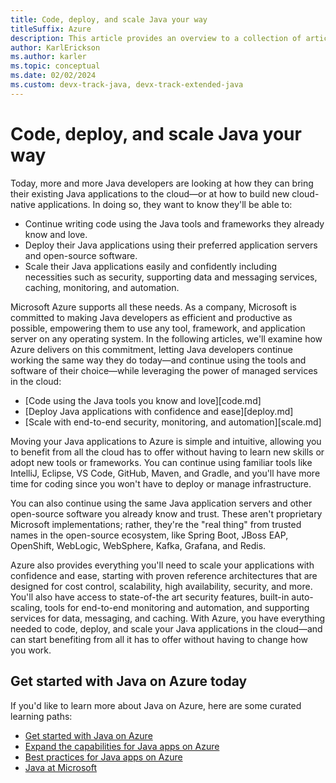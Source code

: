 ```yaml
---
title: Code, deploy, and scale Java your way
titleSuffix: Azure
description: This article provides an overview to a collection of articles that describe the tooling options for coding, deploying, and scaling Java applications with Azure.
author: KarlErickson
ms.author: karler
ms.topic: conceptual
ms.date: 02/02/2024
ms.custom: devx-track-java, devx-track-extended-java
---
```


# Code, deploy, and scale Java your way

Today, more and more Java developers are looking at how they can bring their existing  Java applications to the cloud—or at how to build new cloud-native applications. In doing so, they want to know they'll be able to:

- Continue writing code using the Java tools and frameworks they already know and love.
- Deploy their Java applications using their preferred application servers and open-source software.
- Scale their Java applications easily and confidently including necessities such as security, supporting data and messaging services, caching, monitoring, and automation.

Microsoft Azure supports all these needs. As a company, Microsoft is committed to making Java developers as efficient and productive as possible, empowering them to use any tool, framework, and application server on any operating system. In the following articles, we'll examine how Azure delivers on this commitment, letting Java developers continue working the same way they do today—and continue using the tools and software of their choice—while leveraging the power of managed services in the cloud:

- [Code using the Java tools you know and love][code.md]
- [Deploy Java applications with confidence and ease][deploy.md]
- [Scale with end-to-end security, monitoring, and automation][scale.md]

Moving your Java applications to Azure is simple and intuitive, allowing you to benefit from all the cloud has to offer without having to learn new skills or adopt new tools or frameworks. You can continue using familiar tools like IntelliJ, Eclipse, VS Code, GitHub, Maven, and Gradle, and you'll have more time for coding since you won't have to deploy or manage infrastructure.

You can also continue using the same Java application servers and other open-source
software you already know and trust. These aren't proprietary Microsoft implementations; rather, they're the "real thing" from trusted names in the open-source ecosystem, like Spring Boot, JBoss EAP, OpenShift, WebLogic, WebSphere, Kafka, Grafana, and Redis.

Azure also provides everything you'll need to scale your applications with confidence and ease, starting with proven reference architectures that are designed for cost control, scalability, high availability, security, and more. You'll also have access to state-of-the art security features, built-in auto-scaling, tools for end-to-end monitoring and automation, and supporting services for data, messaging, and caching. With Azure, you have everything needed to code, deploy, and scale your Java applications in the cloud—and can start benefiting from all it has to offer without having to change how you work.

## Get started with Java on Azure today

If you'd like to learn more about Java on Azure, here are some curated learning paths:

- [Get started with Java on Azure](/training/paths/get-started-java-azure)
- [Expand the capabilities for Java apps on Azure](/training/paths/expand-capabilities-java-azure)
- [Best practices for Java apps on Azure](/training/paths/best-practices-java-azure)
- [Java at Microsoft](https://developer.microsoft.com/Java)
